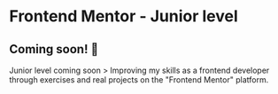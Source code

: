 # Frontend Mentor - Junior level

## Coming soon! 👋

Junior level coming soon > Improving my skills as a frontend developer through exercises and real projects on the "Frontend Mentor" platform.